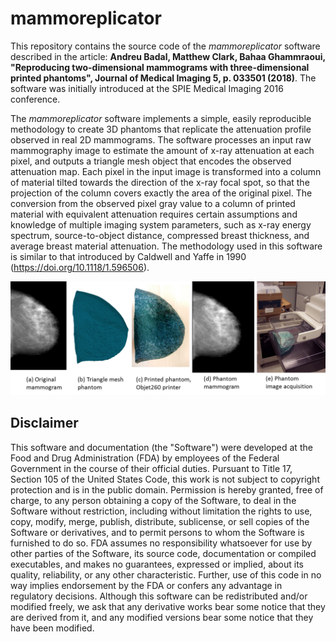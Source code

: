 # mammoreplicator
This repository contains the source code of the _mammoreplicator_ software described in the article: __Andreu Badal, Matthew Clark, Bahaa Ghammraoui, "Reproducing two-dimensional mammograms with three-dimensional printed phantoms", Journal of Medical Imaging 5, p. 033501 (2018)__. The software was initially introduced at the SPIE Medical Imaging 2016 conference.

The _mammoreplicator_ software implements a simple, easily reproducible methodology to create 3D phantoms that replicate the attenuation profile observed in real 2D mammograms.
The software processes an input raw mammography image to estimate the amount of x-ray attenuation at each pixel, and outputs a triangle mesh object that encodes the observed attenuation map.
Each pixel in the input image is transformed into a column of material tilted towards the direction of the x-ray focal spot, so that the projection of the column covers exactly the area of the original pixel.
The conversion from the observed pixel gray value to a column of printed material with equivalent attenuation requires certain assumptions and knowledge of multiple imaging system parameters, such as x-ray energy spectrum, source-to-object distance, compressed breast thickness, and average breast material attenuation.
The methodology used in this software is similar to that introduced by Caldwell and Yaffe in 1990 (https://doi.org/10.1118/1.596506).



![Example breast phantom created with mammoreplicator.](https://github.com/DIDSR/mammoreplicator/blob/master/figures/inkjet_phantom_LowDens_Acquisition.png)



## Disclaimer

This software and documentation (the "Software") were developed at the Food and Drug Administration (FDA) by employees of the Federal Government in the course of their official duties. Pursuant to Title 17, Section 105 of the United States Code, this work is not subject to copyright protection and is in the public domain. Permission is hereby granted, free of charge, to any person obtaining a copy of the Software, to deal in the Software without restriction, including without limitation the rights to use, copy, modify, merge, publish, distribute, sublicense, or sell copies of the Software or derivatives, and to permit persons to whom the Software is furnished to do so. FDA assumes no responsibility whatsoever for use by other parties of the Software, its source code, documentation or compiled executables, and makes no guarantees, expressed or implied, about its quality, reliability, or any other characteristic. Further, use of this code in no way implies endorsement by the FDA or confers any advantage in regulatory decisions. Although this software can be redistributed and/or modified freely, we ask that any derivative works bear some notice that they are derived from it, and any modified versions bear some notice that they have been modified.
